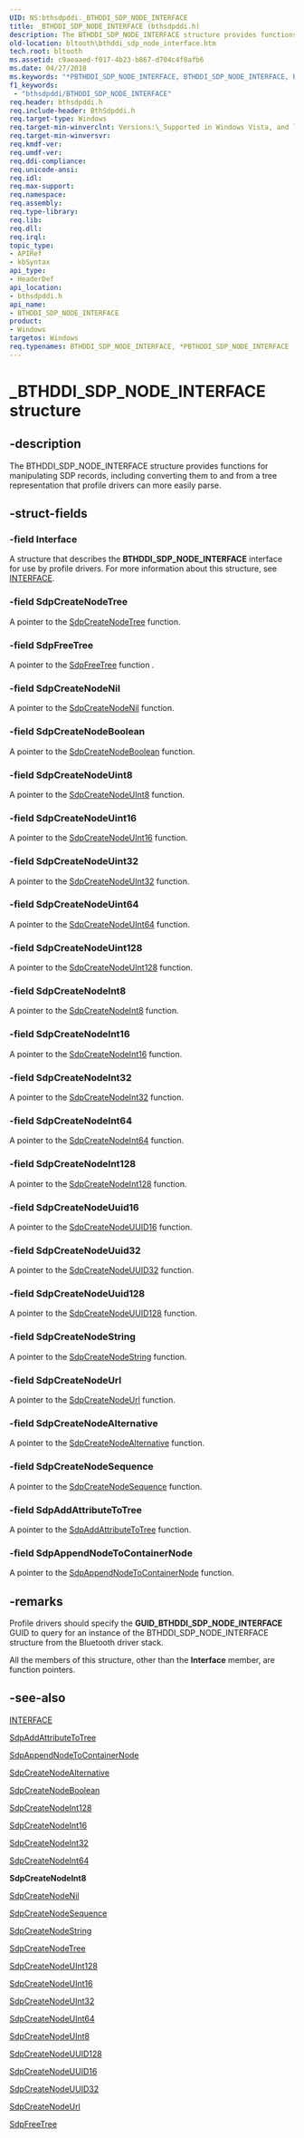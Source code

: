 ```yaml
---
UID: NS:bthsdpddi._BTHDDI_SDP_NODE_INTERFACE
title: _BTHDDI_SDP_NODE_INTERFACE (bthsdpddi.h)
description: The BTHDDI_SDP_NODE_INTERFACE structure provides functions for manipulating SDP records, including converting them to and from a tree representation that profile drivers can more easily parse.
old-location: bltooth\bthddi_sdp_node_interface.htm
tech.root: bltooth
ms.assetid: c9aeaaed-f017-4b23-b867-d704c4f8afb6
ms.date: 04/27/2018
ms.keywords: "*PBTHDDI_SDP_NODE_INTERFACE, BTHDDI_SDP_NODE_INTERFACE, BTHDDI_SDP_NODE_INTERFACE structure [Bluetooth Devices], PBTHDDI_SDP_NODE_INTERFACE, PBTHDDI_SDP_NODE_INTERFACE structure pointer [Bluetooth Devices], _BTHDDI_SDP_NODE_INTERFACE, bltooth.bthddi_sdp_node_interface, bth_structs_54f8f76d-9f12-491d-b189-c4e2fdd9b364.xml, bthsdpddi/BTHDDI_SDP_NODE_INTERFACE, bthsdpddi/PBTHDDI_SDP_NODE_INTERFACE"
f1_keywords:
 - "bthsdpddi/BTHDDI_SDP_NODE_INTERFACE"
req.header: bthsdpddi.h
req.include-header: BthSdpddi.h
req.target-type: Windows
req.target-min-winverclnt: Versions:\_Supported in Windows Vista, and later.
req.target-min-winversvr: 
req.kmdf-ver: 
req.umdf-ver: 
req.ddi-compliance: 
req.unicode-ansi: 
req.idl: 
req.max-support: 
req.namespace: 
req.assembly: 
req.type-library: 
req.lib: 
req.dll: 
req.irql: 
topic_type:
- APIRef
- kbSyntax
api_type:
- HeaderDef
api_location:
- bthsdpddi.h
api_name:
- BTHDDI_SDP_NODE_INTERFACE
product:
- Windows
targetos: Windows
req.typenames: BTHDDI_SDP_NODE_INTERFACE, *PBTHDDI_SDP_NODE_INTERFACE
---
```


# _BTHDDI_SDP_NODE_INTERFACE structure


## -description


The BTHDDI_SDP_NODE_INTERFACE structure provides functions for manipulating SDP records, including
  converting them to and from a tree representation that profile drivers can more easily parse.


## -struct-fields




### -field Interface

A structure that describes the 
     <b>BTHDDI_SDP_NODE_INTERFACE</b> interface for use by profile drivers. For more information about this
     structure, see 
     <a href="https://docs.microsoft.com/windows-hardware/drivers/ddi/wdm/ns-wdm-_interface">INTERFACE</a>.


### -field SdpCreateNodeTree

A pointer to the 
     <a href="https://docs.microsoft.com/windows-hardware/drivers/ddi/sdplib/nf-sdplib-sdpcreatenodetree">SdpCreateNodeTree</a> function.


### -field SdpFreeTree

A pointer to the 
     <a href="https://docs.microsoft.com/windows-hardware/drivers/ddi/sdplib/nf-sdplib-sdpfreetree">SdpFreeTree</a> function
     <i>.</i>


### -field SdpCreateNodeNil

A pointer to the 
     <a href="https://docs.microsoft.com/windows-hardware/drivers/ddi/sdplib/nf-sdplib-sdpcreatenodenil">SdpCreateNodeNil</a> function.


### -field SdpCreateNodeBoolean

A pointer to the 
     <a href="https://docs.microsoft.com/windows-hardware/drivers/ddi/sdplib/nf-sdplib-sdpcreatenodeboolean">SdpCreateNodeBoolean</a> function.


### -field SdpCreateNodeUint8

A pointer to the 
     <a href="https://docs.microsoft.com/windows-hardware/drivers/ddi/sdplib/nf-sdplib-sdpcreatenodeuint8">SdpCreateNodeUInt8</a> function.


### -field SdpCreateNodeUint16

A pointer to the 
     <a href="https://docs.microsoft.com/windows-hardware/drivers/ddi/sdplib/nf-sdplib-sdpcreatenodeuint16">SdpCreateNodeUInt16</a> function.


### -field SdpCreateNodeUint32

A pointer to the 
     <a href="https://docs.microsoft.com/windows-hardware/drivers/ddi/sdplib/nf-sdplib-sdpcreatenodeuint32">SdpCreateNodeUInt32</a> function.


### -field SdpCreateNodeUint64

A pointer to the 
     <a href="https://docs.microsoft.com/windows-hardware/drivers/ddi/sdplib/nf-sdplib-sdpcreatenodeuint64">SdpCreateNodeUInt64</a> function.


### -field SdpCreateNodeUint128

A pointer to the 
     <a href="https://docs.microsoft.com/windows-hardware/drivers/ddi/sdplib/nf-sdplib-sdpcreatenodeuint128">SdpCreateNodeUInt128</a> function.


### -field SdpCreateNodeInt8

A pointer to the 
     <a href="https://docs.microsoft.com/windows-hardware/drivers/ddi/sdplib/nf-sdplib-sdpcreatenodeint8">SdpCreateNodeInt8</a> function.


### -field SdpCreateNodeInt16

A pointer to the 
     <a href="https://docs.microsoft.com/windows-hardware/drivers/ddi/sdplib/nf-sdplib-sdpcreatenodeint16">SdpCreateNodeInt16</a> function.


### -field SdpCreateNodeInt32

A pointer to the 
     <a href="https://docs.microsoft.com/windows-hardware/drivers/ddi/sdplib/nf-sdplib-sdpcreatenodeint32">SdpCreateNodeInt32</a> function.


### -field SdpCreateNodeInt64

A pointer to the 
     <a href="https://docs.microsoft.com/windows-hardware/drivers/ddi/sdplib/nf-sdplib-sdpcreatenodeint64">SdpCreateNodeInt64</a> function.


### -field SdpCreateNodeInt128

A pointer to the 
     <a href="https://docs.microsoft.com/windows-hardware/drivers/ddi/sdplib/nf-sdplib-sdpcreatenodeint128">SdpCreateNodeInt128</a> function.


### -field SdpCreateNodeUuid16

A pointer to the 
     <a href="https://docs.microsoft.com/windows-hardware/drivers/ddi/sdplib/nf-sdplib-sdpcreatenodeuuid16">SdpCreateNodeUUID16</a> function.


### -field SdpCreateNodeUuid32

A pointer to the 
     <a href="https://docs.microsoft.com/windows-hardware/drivers/ddi/sdplib/nf-sdplib-sdpcreatenodeuuid32">SdpCreateNodeUUID32</a> function.


### -field SdpCreateNodeUuid128

A pointer to the 
     <a href="https://docs.microsoft.com/windows-hardware/drivers/ddi/sdplib/nf-sdplib-sdpcreatenodeuuid128">SdpCreateNodeUUID128</a> function.


### -field SdpCreateNodeString

A pointer to the 
     <a href="https://docs.microsoft.com/windows-hardware/drivers/ddi/sdplib/nf-sdplib-sdpcreatenodestring">SdpCreateNodeString</a> function.


### -field SdpCreateNodeUrl

A pointer to the 
     <a href="https://docs.microsoft.com/windows-hardware/drivers/ddi/sdplib/nf-sdplib-sdpcreatenodeurl">SdpCreateNodeUrl</a> function.


### -field SdpCreateNodeAlternative

A pointer to the 
     <a href="https://docs.microsoft.com/windows-hardware/drivers/ddi/sdplib/nf-sdplib-sdpcreatenodealternative">
     SdpCreateNodeAlternative</a> function.


### -field SdpCreateNodeSequence

A pointer to the 
     <a href="https://docs.microsoft.com/windows-hardware/drivers/ddi/sdplib/nf-sdplib-sdpcreatenodesequence">
     SdpCreateNodeSequence</a> function.


### -field SdpAddAttributeToTree

A pointer to the 
     <a href="https://docs.microsoft.com/windows-hardware/drivers/ddi/sdplib/nf-sdplib-sdpaddattributetotree">
     SdpAddAttributeToTree</a> function.


### -field SdpAppendNodeToContainerNode

A pointer to the 
     <a href="https://docs.microsoft.com/windows-hardware/drivers/ddi/sdplib/nf-sdplib-sdpappendnodetocontainernode">
     SdpAppendNodeToContainerNode</a> function.


## -remarks



Profile drivers should specify the 
    <b>GUID_BTHDDI_SDP_NODE_INTERFACE</b> GUID to query for an instance of the BTHDDI_SDP_NODE_INTERFACE
    structure from the Bluetooth driver stack.

All the members of this structure, other than the 
    <b>Interface</b> member, are function pointers.




## -see-also




<a href="https://docs.microsoft.com/windows-hardware/drivers/ddi/wdm/ns-wdm-_interface">INTERFACE</a>



<a href="https://docs.microsoft.com/windows-hardware/drivers/ddi/sdplib/nf-sdplib-sdpaddattributetotree">SdpAddAttributeToTree</a>



<a href="https://docs.microsoft.com/windows-hardware/drivers/ddi/sdplib/nf-sdplib-sdpappendnodetocontainernode">SdpAppendNodeToContainerNode</a>



<a href="https://docs.microsoft.com/windows-hardware/drivers/ddi/sdplib/nf-sdplib-sdpcreatenodealternative">SdpCreateNodeAlternative</a>



<a href="https://docs.microsoft.com/windows-hardware/drivers/ddi/sdplib/nf-sdplib-sdpcreatenodeboolean">SdpCreateNodeBoolean</a>



<a href="https://docs.microsoft.com/windows-hardware/drivers/ddi/sdplib/nf-sdplib-sdpcreatenodeint128">SdpCreateNodeInt128</a>



<a href="https://docs.microsoft.com/windows-hardware/drivers/ddi/sdplib/nf-sdplib-sdpcreatenodeint16">SdpCreateNodeInt16</a>



<a href="https://docs.microsoft.com/windows-hardware/drivers/ddi/sdplib/nf-sdplib-sdpcreatenodeint32">SdpCreateNodeInt32</a>



<a href="https://docs.microsoft.com/windows-hardware/drivers/ddi/sdplib/nf-sdplib-sdpcreatenodeint64">SdpCreateNodeInt64</a>



<b>SdpCreateNodeInt8</b>



<a href="https://docs.microsoft.com/windows-hardware/drivers/ddi/sdplib/nf-sdplib-sdpcreatenodenil">SdpCreateNodeNil</a>



<a href="https://docs.microsoft.com/windows-hardware/drivers/ddi/sdplib/nf-sdplib-sdpcreatenodesequence">SdpCreateNodeSequence</a>



<a href="https://docs.microsoft.com/windows-hardware/drivers/ddi/sdplib/nf-sdplib-sdpcreatenodestring">SdpCreateNodeString</a>



<a href="https://docs.microsoft.com/windows-hardware/drivers/ddi/sdplib/nf-sdplib-sdpcreatenodetree">SdpCreateNodeTree</a>



<a href="https://docs.microsoft.com/windows-hardware/drivers/ddi/sdplib/nf-sdplib-sdpcreatenodeuint128">SdpCreateNodeUInt128</a>



<a href="https://docs.microsoft.com/windows-hardware/drivers/ddi/sdplib/nf-sdplib-sdpcreatenodeuint16">SdpCreateNodeUInt16</a>



<a href="https://docs.microsoft.com/windows-hardware/drivers/ddi/sdplib/nf-sdplib-sdpcreatenodeuint32">SdpCreateNodeUInt32</a>



<a href="https://docs.microsoft.com/windows-hardware/drivers/ddi/sdplib/nf-sdplib-sdpcreatenodeuint64">SdpCreateNodeUInt64</a>



<a href="https://docs.microsoft.com/windows-hardware/drivers/ddi/sdplib/nf-sdplib-sdpcreatenodeuint8">SdpCreateNodeUInt8</a>



<a href="https://docs.microsoft.com/windows-hardware/drivers/ddi/sdplib/nf-sdplib-sdpcreatenodeuuid128">SdpCreateNodeUUID128</a>



<a href="https://docs.microsoft.com/windows-hardware/drivers/ddi/sdplib/nf-sdplib-sdpcreatenodeuuid16">SdpCreateNodeUUID16</a>



<a href="https://docs.microsoft.com/windows-hardware/drivers/ddi/sdplib/nf-sdplib-sdpcreatenodeuuid32">SdpCreateNodeUUID32</a>



<a href="https://docs.microsoft.com/windows-hardware/drivers/ddi/sdplib/nf-sdplib-sdpcreatenodeurl">SdpCreateNodeUrl</a>



<a href="https://docs.microsoft.com/windows-hardware/drivers/ddi/sdplib/nf-sdplib-sdpfreetree">SdpFreeTree</a>
 

 

